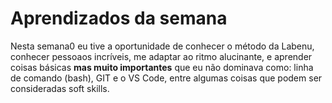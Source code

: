 # Aprendizados da semana

Nesta semana0 eu tive a oportunidade de conhecer o método da Labenu, conhecer pessoaos incríveis, me adaptar ao ritmo alucinante, e aprender coisas básicas **mas muito importantes** que eu não dominava como: linha de comando (bash), GIT e o VS Code, entre algumas coisas que podem ser consideradas soft skills.

